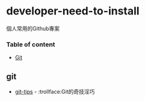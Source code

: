 # developer-need-to-install
個人常用的Github專案


### Table of content
- [Git](#git)


## git
* [git-tips](https://github.com/521xueweihan/git-tips) - :trollface:Git的奇技淫巧
